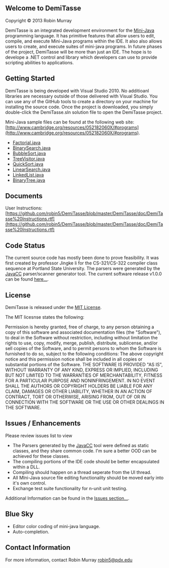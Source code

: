 ## Welcome to DemiTasse
Copyright © 2013 Robin Murray

DemiTasse is an integrated development environment for 
the [Mini-Java](http://www.cambridge.org/us/features/052182060X/index.html) 
programming language.  It has primitive features that allow
users to edit, compile, and execute Mini-Java programs within the IDE.  It also
also allows users to create, and execute suites of mini-java programs.  In future phases
of the project, DemiTasse will be more than just an IDE.  The hope is to develope a .NET control
and library which developers can use to provide scripting abilities to applications.


## Getting Started

DemiTasse is being developed with Visual Studio 2010.  No additioanl libraries are necessary outside
of those delivered with Visual Studio.  You can use any of the GitHub tools to create a directory
on your machine for installing the source code.  Once the project is downloaded, you simply
double-click the DemiTasse.sln solution file to open the DemiTasse project.

Mini-Java sample files can be found at the following web site: [http://www.cambridge.org/resources/052182060X/#programs](http://www.cambridge.org/resources/052182060X/#programs).
* [Factorial.java](http://www.cambridge.org/resources/052182060X/MCIIJ2e/programs/Factorial.java)
* [BinarySearch.java](http://www.cambridge.org/resources/052182060X/MCIIJ2e/programs/BinarySearch.java)
* [BubbleSort.java](http://www.cambridge.org/resources/052182060X/MCIIJ2e/programs/BubbleSort.java)
* [TreeVisitor.java](http://www.cambridge.org/resources/052182060X/MCIIJ2e/programs/TreeVisitor.java)
* [QuickSort.java](http://www.cambridge.org/resources/052182060X/MCIIJ2e/programs/QuickSort.java)
* [LinearSearch.java](http://www.cambridge.org/resources/052182060X/MCIIJ2e/programs/LinearSearch.java)
* [LinkedList.java](http://www.cambridge.org/resources/052182060X/MCIIJ2e/programs/LinkedList.java)
* [BinaryTree.java](http://www.cambridge.org/resources/052182060X/MCIIJ2e/programs/BinaryTree.java)

## Documents

User Instructions: [https://github.com/robin5/DemiTasse/blob/master/DemiTasse/doc/DemiTasse%20Instructions.rtf](https://github.com/robin5/DemiTasse/blob/master/DemiTasse/doc/DemiTasse%20Instructions.rtf)

## Code Status

The current source code has mostly been done to prove feasibility. It was first created by professor Jingke li
for the CS-321/CS-322 compiler class sequence at Portland State University.  The parsers were generated by the 
[JavaCC](https://java.net/projects/javacc/) parser/scanner generator tool. The current software 
release v1.0.0 can be found [here...](https://github.com/robin5/DemiTasse/releases).

## License

DemiTasse is released under the [MIT License](http://www.opensource.org/licenses/MIT).  

The MIT licesnse states the following:

   Permission is hereby granted, free of charge, to any person obtaining a copy
   of this software and associated documentation files (the "Software"), to deal
   in the Software without restriction, including without limitation the rights
   to use, copy, modify, merge, publish, distribute, sublicense, and/or sell
   copies of the Software, and to permit persons to whom the Software is
   furnished to do so, subject to the following conditions:
   The above copyright notice and this permission notice shall be included in
   all copies or substantial portions of the Software.
   THE SOFTWARE IS PROVIDED "AS IS", WITHOUT WARRANTY OF ANY KIND, EXPRESS OR
   IMPLIED, INCLUDING BUT NOT LIMITED TO THE WARRANTIES OF MERCHANTABILITY,
   FITNESS FOR A PARTICULAR PURPOSE AND NONINFRINGEMENT. IN NO EVENT SHALL THE
   AUTHORS OR COPYRIGHT HOLDERS BE LIABLE FOR ANY CLAIM, DAMAGES OR OTHER
   LIABILITY, WHETHER IN AN ACTION OF CONTRACT, TORT OR OTHERWISE, ARISING FROM,
   OUT OF OR IN CONNECTION WITH THE SOFTWARE OR THE USE OR OTHER DEALINGS IN
   THE SOFTWARE.

## Issues / Enhancements

Please review issues list to view

* The Parsers generated by the [JavaCC](https://java.net/projects/javacc/) tool were defined as static classes, and they share common code.  I'm
sure a better OOD can be achieved for these classes.
* The compiling portions of the IDE code should be better encapsulated within a DLL. 
* Compiling should happen on a thread seperate from the UI thread.
* All MIni-Java source file editing functionality should be moved early into it's own control.
* Exchange test suite functionality for n-unit unit testing.

Additional Information can be found in the [Issues section...](https://github.com/robin5/DemiTasse/issues).

## Blue Sky

* Editor color coding of mini-java language.
* Auto-completion.

## Contact Information

For more information, contact Robin Murray [robin5@pdx.edu](email-to:robin5@pdx.edu)

